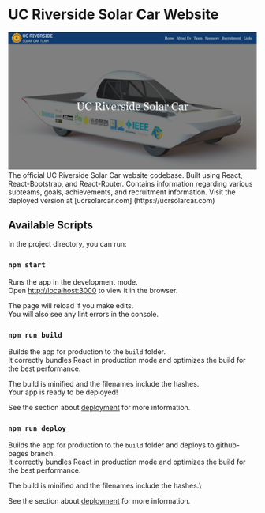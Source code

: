 # UC Riverside Solar Car Website

<img src = "./src/Images/Website.png"/>
The official UC Riverside Solar Car website codebase. Built using React, React-Bootstrap, and React-Router.
Contains information regarding various subteams, goals, achievements, and recruitment information. Visit the deployed 
version at [ucrsolarcar.com] (https://ucrsolarcar.com)

## Available Scripts

In the project directory, you can run:

### `npm start`

Runs the app in the development mode.\
Open [http://localhost:3000](http://localhost:3000) to view it in the browser.

The page will reload if you make edits.\
You will also see any lint errors in the console.

### `npm run build`

Builds the app for production to the `build` folder.\
It correctly bundles React in production mode and optimizes the build for the best performance.

The build is minified and the filenames include the hashes.\
Your app is ready to be deployed!

See the section about [deployment](https://facebook.github.io/create-react-app/docs/deployment) for more information.

### `npm run deploy`

Builds the app for production to the `build` folder and deploys to github-pages branch.\
It correctly bundles React in production mode and optimizes the build for the best performance.

The build is minified and the filenames include the hashes.\

See the section about [deployment](https://github.com/gitname/react-gh-pages) for more information.